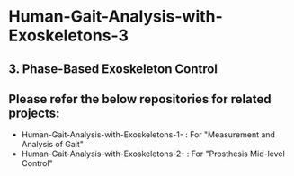 # Human-Gait-Analysis-with-Exoskeletons-3

## 3. Phase-Based Exoskeleton Control


## Please refer the below repositories for related projects:
* Human-Gait-Analysis-with-Exoskeletons-1- : For "Measurement and Analysis of Gait"
* Human-Gait-Analysis-with-Exoskeletons-2- : For "Prosthesis Mid-level Control"
